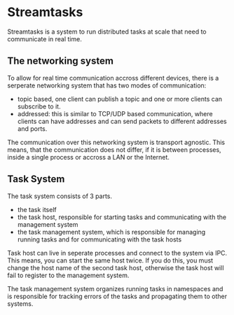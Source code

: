 # Streamtasks
 Streamtasks is a system to run distributed tasks at scale that need to communicate in real time.

 ## The networking system
 To allow for real time communication accross different devices, there is a serperate networking system that has two modes of communication:
 - topic based, one client can publish a topic and one or more clients can subscribe to it.
 - addressed: this is similar to TCP/UDP based communication, where clients can have addresses and can send packets to different addresses and ports.

 The communication over this networking system is transport agnostic. 
 This means, that the communication does not differ, if it is between processes, inside a single process or accross a LAN or the Internet.

 ## Task System
 The task system consists of 3 parts.
 - the task itself
 - the task host, responsible for starting tasks and communicating with the management system
 - the task management system, which is responsible for managing running tasks and for communicating with the task hosts

Task host can live in seperate processes and connect to the system via IPC. 
This means, you can start the same host twice. 
If you do this, you must change the host name of the second task host, otherwise the task host will fail to register to the management system.

The task management system organizes running tasks in namespaces and is responsible for tracking errors of the tasks and propagating them to other systems. 
